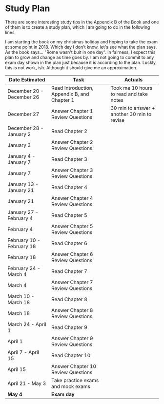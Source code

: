# Study Plan
There are some interesting study tips in the Appendix B of the Book and one of them is to create a study plan, which I am going to do in the following lines 

I am starting the book on my christmas holiday and hoping to take the exam at some point in 2018. Which day I don't know, let's see what the plan says. As the book says... "Rome wasn't buit in one day". In fairness, I expect this plan to grow and change as time goes by. I am not going to commit to any exam day shown in the plan just because it is according to the plan. Luckly, this is not work, ish. Although it should give me an approximation.

Date Estimated      |                       Task                                         | Actuals
--------------------|--------------------------------------------------------------------|--------
December 20 - December 26 | Read Introduction, Appendix B, and Chapter 1    | Took me 10 hours to read and take notes
December 27               | Answer Chapter 1 Review Questions               | 30 min to answer + another 30 min to revise
December 28 - January 2   | Read Chapter 2                                  |
January 3                 | Answer Chapter 2 Review Questions               |
January 4 - January 7     | Read Chapter 3                                  |
January 7                 | Answer Chapter 3 Review Questions               |
January 13 - January 21   | Read Chapter 4                                  |
January 21                | Answer Chapter 4 Review Questions               |
January 27 - February 4   | Read Chapter 5                                  |
February 4                | Answer Chapter 5 Review Questions               |
February 10 - February 18 | Read Chapter 6                                  |
February 18               | Answer Chapter 6 Review Questions               |
February 24 - March 4     | Read Chapter 7                                  |
March 4                   | Answer Chapter 7 Review Questions               |
March 10 - March 18       | Read Chapter 8                                  |
March 18                  | Answer Chapter 8 Review Questions               |
March 24 - April 1        | Read Chapter 9                                  |
April 1                   | Answer Chapter 9 Review Questions               |
April 7 - April 15        | Read Chapter 10                                 |
April 15                  | Answer Chapter 10 Review Questions              |
April 21 - May 3          | Take practice exams and mock exams              |
**May 4**                 | **Exam day**
